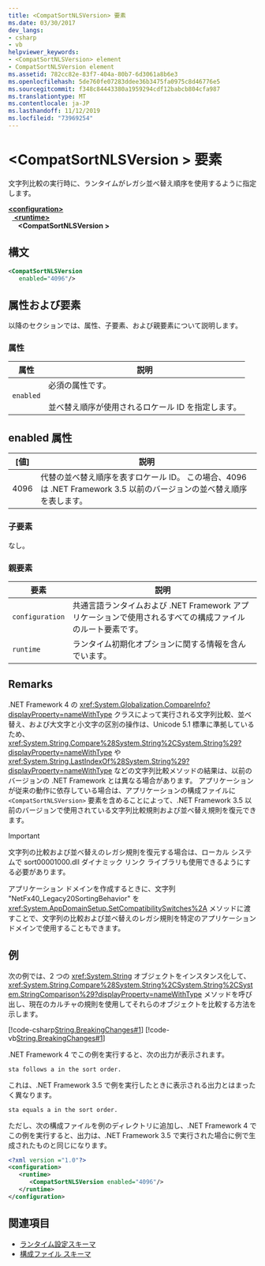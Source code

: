 ```yaml
---
title: <CompatSortNLSVersion> 要素
ms.date: 03/30/2017
dev_langs:
- csharp
- vb
helpviewer_keywords:
- <CompatSortNLSVersion> element
- CompatSortNLSVersion element
ms.assetid: 782cc82e-83f7-404a-80b7-6d3061a8b6e3
ms.openlocfilehash: 5de760fe07283ddee36b3475fa0975c8d46776e5
ms.sourcegitcommit: f348c84443380a1959294cdf12babcb804cfa987
ms.translationtype: MT
ms.contentlocale: ja-JP
ms.lasthandoff: 11/12/2019
ms.locfileid: "73969254"
---
```

# <a name="compatsortnlsversion-element"></a>\<CompatSortNLSVersion > 要素
文字列比較の実行時に、ランタイムがレガシ並べ替え順序を使用するように指定します。  
  
[ **\<configuration>** ](../configuration-element.md)\
&nbsp;&nbsp;[ **\<runtime>** ](runtime-element.md)\
&nbsp;&nbsp;&nbsp;&nbsp; **\<CompatSortNLSVersion >**  
  
## <a name="syntax"></a>構文  
  
```xml  
<CompatSortNLSVersion    
   enabled="4096"/>  
```  
  
## <a name="attributes-and-elements"></a>属性および要素  
 以降のセクションでは、属性、子要素、および親要素について説明します。  
  
### <a name="attributes"></a>属性  
  
|属性|説明|  
|---------------|-----------------|  
|`enabled`|必須の属性です。<br /><br /> 並べ替え順序が使用されるロケール ID を指定します。|  
  
## <a name="enabled-attribute"></a>enabled 属性  
  
|[値]|説明|  
|-----------|-----------------|  
|4096|代替の並べ替え順序を表すロケール ID。 この場合、4096は .NET Framework 3.5 以前のバージョンの並べ替え順序を表します。|  
  
### <a name="child-elements"></a>子要素  
 なし。  
  
### <a name="parent-elements"></a>親要素  
  
|要素|説明|  
|-------------|-----------------|  
|`configuration`|共通言語ランタイムおよび .NET Framework アプリケーションで使用されるすべての構成ファイルのルート要素です。|  
|`runtime`|ランタイム初期化オプションに関する情報を含んでいます。|  
  
## <a name="remarks"></a>Remarks  
 .NET Framework 4 の <xref:System.Globalization.CompareInfo?displayProperty=nameWithType> クラスによって実行される文字列比較、並べ替え、および大文字と小文字の区別の操作は、Unicode 5.1 標準に準拠しているため、<xref:System.String.Compare%28System.String%2CSystem.String%29?displayProperty=nameWithType> や <xref:System.String.LastIndexOf%28System.String%29?displayProperty=nameWithType> などの文字列比較メソッドの結果は、以前のバージョンの .NET Framework とは異なる場合があります。 アプリケーションが従来の動作に依存している場合は、アプリケーションの構成ファイルに `<CompatSortNLSVersion>` 要素を含めることによって、.NET Framework 3.5 以前のバージョンで使用されている文字列比較規則および並べ替え規則を復元できます。  
  
> [!IMPORTANT]
> 文字列の比較および並べ替えのレガシ規則を復元する場合は、ローカル システムで sort00001000.dll ダイナミック リンク ライブラリも使用できるようにする必要があります。  
  
 アプリケーション ドメインを作成するときに、文字列 "NetFx40_Legacy20SortingBehavior" を <xref:System.AppDomainSetup.SetCompatibilitySwitches%2A> メソッドに渡すことで、文字列の比較および並べ替えのレガシ規則を特定のアプリケーション ドメインで使用することもできます。  
  
## <a name="example"></a>例  
 次の例では、2 つの <xref:System.String> オブジェクトをインスタンス化して、<xref:System.String.Compare%28System.String%2CSystem.String%2CSystem.StringComparison%29?displayProperty=nameWithType> メソッドを呼び出し、現在のカルチャの規則を使用してそれらのオブジェクトを比較する方法を示します。  
  
 [!code-csharp[String.BreakingChanges#1](../../../../../samples/snippets/csharp/VS_Snippets_CLR/string.breakingchanges/cs/example1.cs#1)]
 [!code-vb[String.BreakingChanges#1](../../../../../samples/snippets/visualbasic/VS_Snippets_CLR/string.breakingchanges/vb/example1.vb#1)]  
  
 .NET Framework 4 でこの例を実行すると、次の出力が表示されます。
  
```console
sta follows a in the sort order.  
```  
  
 これは、.NET Framework 3.5 で例を実行したときに表示される出力とはまったく異なります。
  
```console
sta equals a in the sort order.  
```  
  
 ただし、次の構成ファイルを例のディレクトリに追加し、.NET Framework 4 でこの例を実行すると、出力は、.NET Framework 3.5 で実行された場合に例で生成されたものと同じになります。  
  
```xml  
<?xml version ="1.0"?>  
<configuration>  
   <runtime>  
      <CompatSortNLSVersion enabled="4096"/>  
   </runtime>  
</configuration>  
```  
  
## <a name="see-also"></a>関連項目

- [ランタイム設定スキーマ](index.md)
- [構成ファイル スキーマ](../index.md)
